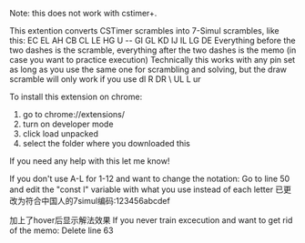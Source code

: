 Note: this does not work with cstimer+.

This extention converts CSTimer scrambles into 7-Simul scrambles, like this: EC EL AH CB CL LE HG U -- GI GL KD IJ IL LG DE
Everything before the two dashes is the scramble, everything after the two dashes is the memo (in case you want to practice execution)
Technically this works with any pin set as long as you use the same one for scrambling and solving, but the draw scramble will only work if you use dl R DR \ UL L ur

To install this extension on chrome:
1) go to chrome://extensions/
2) turn on developer mode
3) click load unpacked
4) select the folder where you downloaded this

If you need any help with this let me know!


If you don't use A-L for 1-12 and want to change the notation:
Go to line 50 and edit the "const l" variable with what you use instead of each letter
已更改为符合中国人的7simul编码:123456abcdef

加上了hover后显示解法效果
If you never train excecution and want to get rid of the memo:
Delete line 63
